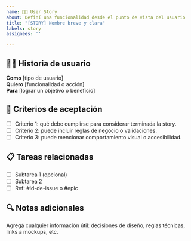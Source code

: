 ```yaml
---
name: 🧑‍💼 User Story
about: Definí una funcionalidad desde el punto de vista del usuario
title: "[STORY] Nombre breve y clara"
labels: story
assignees: ''

---
```


## 🧑‍💼 Historia de usuario

**Como** [tipo de usuario]  
**Quiero** [funcionalidad o acción]  
**Para** [lograr un objetivo o beneficio]

## 🧪 Criterios de aceptación

- [ ] Criterio 1: qué debe cumplirse para considerar terminada la story.
- [ ] Criterio 2: puede incluir reglas de negocio o validaciones.
- [ ] Criterio 3: puede mencionar comportamiento visual o accesibilidad.

## 📋 Tareas relacionadas

- [ ] Subtarea 1 (opcional)
- [ ] Subtarea 2
- [ ] Ref: #id-de-issue o #epic

## 🔍 Notas adicionales

Agregá cualquier información útil: decisiones de diseño, reglas técnicas, links a mockups, etc.